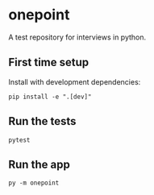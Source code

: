 # onepoint

A test repository for interviews in python.

## First time setup

Install with development dependencies:

```
pip install -e ".[dev]"
```

## Run the tests

```
pytest
```

## Run the app

```
py -m onepoint
```
